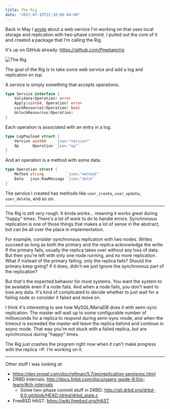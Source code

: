 ```yaml
---
title: The Rig
date: "2017-07-19T21:30:00-04:00"
---
```


Back in May I [wrote](/2017/05/04/metadata-service-two-phase-commit/) about a web service I'm working
on that uses local storage and replication with two-phase commit. I pulled out the core of it
and created a package that I'm calling the Rig.

It's up on GitHub already: https://github.com/Preetam/rig

![The Rig](/img/2017/07/the-rig.png)

The goal of the Rig is to take some web service and add a log and replication on top.

A service is simply something that accepts operations.

```go
type Service interface {
    Validate(Operation) error
    Apply(uint64, Operation) error
    LockResources(Operation) bool
    UnlockResources(Operation)
}
```

Each operation is associated with an entry in a log.

```go
type LogPayload struct {
    Version uint64    `json:"version"`
    Op      Operation `json:"op"`
}
```

And an operation is a method with some data.

```go
type Operation struct {
    Method string          `json:"method"`
    Data   json.RawMessage `json:"data"`
}
```

The service I created has methods like `user_create`, `user_update`, `user_delete`, and so on.

---

The Rig is still *very* rough. It kinda works... meaning it works great during "happy" times.
There's a lot of work to do to handle errors. Synchronous replication is one of those things that
makes a lot of sense in the abstract, but can be all over the place in implementation.

For example, consider synchronous replication with two nodes. Writes succeed as long as both
the primary and the replica acknowledge the write. If the primary fails, usually the replica takes
over without any loss of data. But then you're left with only one node running, and no more replication.
What if instead of the primary failing, only the replica fails? Should the primary keep going? If it does,
didn't we just ignore the synchronous part of the replication?

But that's the expected behavior for most systems. You want the system to be available even if a
node fails. And when a node fails, you don't want to lose any data. It's kind of complicated to
decide whether to just wait for a failing node or consider it failed and move on.

I think it's interesting to see how MySQL/MariaDB does it with semi-sync replication. The master
will wait up to some configurable number of milliseconds for a replica to respond during semi-sync
mode, and when the timeout is exceeded the master will leave the replica behind and continue in
async mode. That way you're not stuck with a failed replica, but are synchronous during "happy" times.

The Rig just crashes the program right now when it can't make progress with the replica =P.
I'm working on it.

---

Other stuff I was looking at:

* https://dev.mysql.com/doc/refman/5.7/en/replication-semisync.html
* DRBD internals: http://docs.linbit.com/docs/users-guide-9.0/p-learn/#ch-internals
  * Some two-phase commit stuff in DRBD: http://git.drbd.org/drbd-9.0.git/blob/HEAD:/drbd/drbd_state.c
* FreeBSD HAST: https://wiki.freebsd.org/HAST

